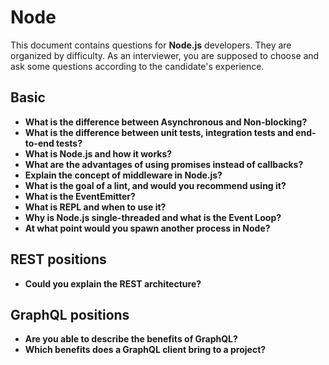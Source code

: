 # Node

This document contains questions for **Node.js** developers. They are organized by difficulty. As an interviewer, you are supposed to choose and ask some questions according to the candidate's experience.

## Basic

- **What is the difference between Asynchronous and Non-blocking?**
- **What is the difference between unit tests, integration tests and end-to-end tests?**
- **What is Node.js and how it works?**
- **What are the advantages of using promises instead of callbacks?**
- **Explain the concept of middleware in Node.js?**
- **What is the goal of a lint, and would you recommend using it?**
- **What is the EventEmitter?**
- **What is REPL and when to use it?**
- **Why is Node.js single-threaded and what is the Event Loop?**
- **At what point would you spawn another process in Node?**

## REST positions
- **Could you explain the REST architecture?**

## GraphQL positions
- **Are you able to describe the benefits of GraphQL?**
- **Which benefits does a GraphQL client bring to a project?**
